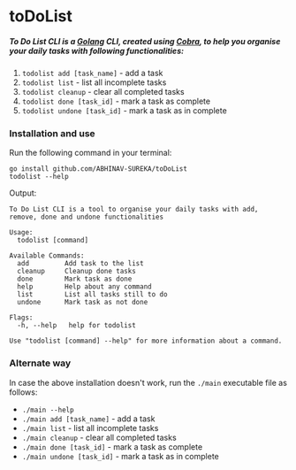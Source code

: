# toDoList
##### To Do List CLI is a [Golang](https://golang.org/) CLI, created using [Cobra](https://github.com/spf13/cobra), to help you organise your daily tasks with following functionalities:
1. `todolist add [task_name]` - add a task
2. `todolist list` - list all incomplete tasks
3. `todolist cleanup` - clear all completed tasks
4. `todolist done [task_id]` - mark a task as complete
5. `todolist undone [task_id]` - mark a task as in complete

### Installation and use
Run the following command in your terminal: <br>
```
go install github.com/ABHINAV-SUREKA/toDoList
todolist --help
```
Output:
```
To Do List CLI is a tool to organise your daily tasks with add, remove, done and undone functionalities

Usage:
  todolist [command]

Available Commands:
  add         Add task to the list
  cleanup     Cleanup done tasks
  done        Mark task as done
  help        Help about any command
  list        List all tasks still to do
  undone      Mark task as not done

Flags:
  -h, --help   help for todolist

Use "todolist [command] --help" for more information about a command.
```

### Alternate way
In case the above installation doesn't work, run the `./main` executable file as follows:
* `./main --help`
* `./main add [task_name]` - add a task
* `./main list` - list all incomplete tasks
* `./main cleanup` - clear all completed tasks
* `./main done [task_id]` - mark a task as complete
* `./main undone [task_id]` - mark a task as in complete
